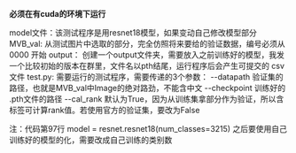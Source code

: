 **必须在有cuda的环境下运行**

model文件：该测试程序是用resnet18模型，如果变动自己修改模型部分
MVB_val: 从测试图片中选取的部分，完全仿照将来要给的验证数据，编号必须从 0000 开始
output： 创建一个output文件夹，需要放入之前训练好的模型，我发一个比较初始的版本在群里，文件名以pth结尾，运行程序后会产生可提交的 csv文件
test.py: 需要运行的测试程序，需要传递的3个参数：
          --datapath 验证集的路径，也就是MVB_val中Image的绝对路劲，不能含中文
          --checkpoint 训练好的 .pth文件的路径
          --cal_rank  默认为True，因为从训练集拿部分作为验证，所以含标签可计算rank值。若使用官方的验证集，要改为False

注：代码第97行 model = resnet.resnet18(num_classes=3215) 之后要使用自己训练好的模型的化，需要改成自己训练的类别数